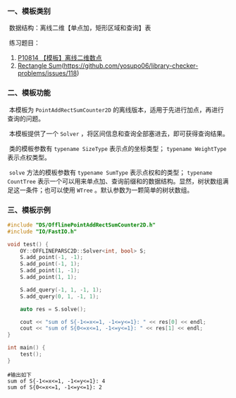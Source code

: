 ### 一、模板类别

​	数据结构：离线二维【单点加，矩形区域和查询】表

​	练习题目：

1. [P10814 【模板】离线二维数点](https://www.luogu.com.cn/problem/P10814)
2. [Rectangle Sum](https://judge.yosupo.jp/problem/rectangle_sum)(https://github.com/yosupo06/library-checker-problems/issues/118)


### 二、模板功能

​		本模板为 `PointAddRectSumCounter2D` 的离线版本，适用于先进行加点，再进行查询的问题。

​		本模板提供了一个 `Solver` ，将区间信息和查询全部塞进去，即可获得查询结果。

​		类的模板参数有 `typename SizeType` 表示点的坐标类型； `typename WeightType` 表示点权类型。

​		 `solve` 方法的模板参数有 `typename SumType` 表示点权和的类型； `typename CountTree` 表示一个可以用来单点加、查询前缀和的数据结构。显然，树状数组满足这一条件；也可以使用 `WTree` 。默认参数为一颗简单的树状数组。


### 三、模板示例

```c++
#include "DS/OfflinePointAddRectSumCounter2D.h"
#include "IO/FastIO.h"

void test() {
    OY::OFFLINEPARSC2D::Solver<int, bool> S;
    S.add_point(-1, -1);
    S.add_point(-1, 1);
    S.add_point(1, -1);
    S.add_point(1, 1);

    S.add_query(-1, 1, -1, 1);
    S.add_query(0, 1, -1, 1);

    auto res = S.solve();

    cout << "sum of S{-1<=x<=1, -1<=y<=1}: " << res[0] << endl;
    cout << "sum of S{0<=x<=1, -1<=y<=1}: " << res[1] << endl;
}

int main() {
    test();
}
```

```
#输出如下
sum of S{-1<=x<=1, -1<=y<=1}: 4
sum of S{0<=x<=1, -1<=y<=1}: 2

```

